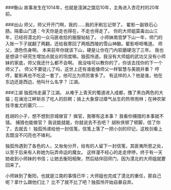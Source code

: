 ###衡山
故事发生在1014年，也就是澶渊之盟后10年，主角进入杏花村的20年前。

###出山
师父，师父开开门啊，我的……我的牙刷忘记带了。
翟影一副铁石心肠。隔着山门道：今天你是走也得在，不走也得走了。
你的大师姐莫毒出山三年，已经将漠北的一众马匪收拾的服服帖帖了。
小师妹南宫梦下山一年，师门的入账一下子就翻了两翻，还给我寄回了两瓶西陵的雪山神酿。翟影咂咂嘴道。
师父，酒色伤身啊。
本来前年你就该下山，硬是让你在门内软磨硬泡了三年。
我也是想读个研究生增加点就业的坦度嘛。独孤怜道。我没有大师姐的武功又没有小师妹的家底，师父我还什么都不会啊。
我没啥可以教你的了，你该去找你的下一个师父了。
师父不要徒儿了吗，这世上还有谁能像师父一样智慧与美貌并重？
哼哼，翟影再也不吃这一套了，他可比为师厉害多了。
有这样的人？他是谁，他在东边还是西边，他叫什么名字？
江湖。

###江湖
独孤怜走遍了江湖。
从难于上青天的蜀道进入成都，撸了黑白两色的大猫；在澜沧江畔斩杀了吃人的巨鳄；骑上大象穿过瘴气丛生的热带雨林；在神农架找寻蚩尤的墓穴……

姓胡的小子，想不想到京城做官？
做官，我哪有这本事？
我看你捕猎的本事就不错。
捕猎也能做官？
我说能就能，你就说去不去吧？
胡秋侠顿了顿脚，信了你了，去就去！
独孤怜递给他一封信笺，信笺上落了一把小剑的印记，这枚剑看上去既没不闪亮也不锋利。

独孤怜遇到了各色的人，又匆匆分开，给有的人留下一封信笺，其匪夷所思之处，以至于后来有人称她为玩弄命运的魔女。
这样漫不经心的走走停停，终于有一天她收到小师妹的书信；让她去衡阳相聚，然后结伴回师门，因为漠北的大师姐就要回来了。

小师妹到了衡阳，也就是江南的事情已毕；大师姐也完成了漠北的重任，那自己呢？拿什么跟他们比？
比不了就不比了吧？独孤怜开始自暴自弃。
